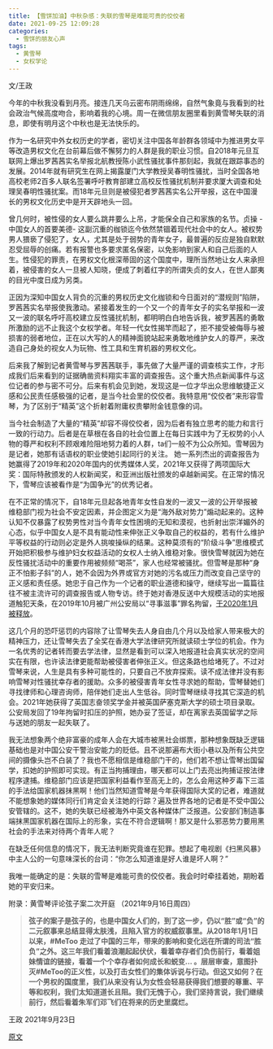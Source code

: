 ```yaml
---
title: 【雪饼加油】中秋杂感：失联的雪琴是难能可贵的佼佼者
date: 2021-09-25 12:09:28
categories:
  - 雪饼的朋友心声
tags:
  - 黄雪琴
  - 女权学论
---
```


文/王政

今年的中秋我没看到月亮。接连几天乌云密布阴雨绵绵，自然气象竟与我看到的社会政治气候高度吻合，影响着我的心境。周一在微信朋友圈里看到黄雪琴失联的消息，即使有明月这个中秋也是无法快乐的。

<!-- more -->

作为一名研究中外女权历史的学者，密切关注中国各年龄群各领域中为推进男女平等改造男权文化在台前幕后做不懈努力的人群是我的职业习惯。自2018年元旦互联网上爆出罗茜茜实名举报北航教授陈小武性骚扰事件那刻起，我就在跟踪事态的发展。2014年就有研究生在网上揭露厦门大学教授吴春明性骚扰，当时全国各地高校老师2百多人联名签署呼吁教育部建立高校反性骚扰机制并要求厦大调查和处理吴春明性骚扰案。而18年元旦则是被侵犯者罗茜茜实名公开举报，这在中国漫长的男权文化历史中是开天辟地头一回。

曾几何时，被性侵的女人要么跳井要么上吊，才能保全自己和家族的名节。贞操 -中国女人的首要美德- 这副沉重的枷锁迄今依然禁锢着现代社会中的女人。被权势男人猥亵了侵犯了，女人，尤其是处于弱势的青年女子，最普遍的反应是独自默默忍受屈辱的创痛。若有报警也多要求匿名保密，以免影响到家人和自己后面的人生。性侵犯的罪责，在男权文化根深蒂固的这个国度中，理所当然地让女人来承担着，被侵害的女人一旦被人知晓，便成了刺着红字的所谓失贞的女人，在世人鄙夷的目光中度日成为另类。

正因为深知中国女人背负的沉重的男权历史文化枷锁和今日面对的“潜规则”陷阱，罗茜茜实名举报使我激动。紧接着发生的一个又一个的青年女子的实名举报和一波又一波的联名呼吁高校建立反性骚扰机制，都明明白白地告诉我，被罗茜茜的勇敢所激励的远不止我这个女权学者。年轻一代女性揭竿而起了，拒不接受被侮辱与被损害的弱者地位，正在以大写的人的精神面貌站起来勇敢地维护女人的尊严，来改造自己身处的视女人为玩物、性工具和生育机器的男权文化。

后来我了解到记者黄雪琴与罗茜茜联手，事先做了大量严谨的调查核实工作，才形成我们后来看到的证据确凿资料翔实丰富的调查报告。这个重大热点新闻事件与这位记者的参与密不可分。后来有机会见到她，发现这是一位才华出众思维敏捷正义感和公民责任感极强的记者，是当今社会里的佼佼者。我特意用“佼佼者”来形容雪琴，为了区别于“精英”这个折射着附庸权贵攀附金钱意像的词。

当今社会制造了大量的“精英”却容不得佼佼者，因为后者有独立思考的能力和言行一致的行动力。后者是在草根在各自的社会位置上在每日实践中为了无权势的小人物的尊严和权利不顾艰难险阻地努力着的人群，ta们一般不为公众所知。雪琴因为是记者，她那有话语权的职业使她引起同行的关注。 她一系列杰出的调查报告为她赢得了2019年和2020年国内的优秀媒体人奖，2021年又获得了两项国际大奖：国际特赦颁发的人权新闻奖，和亚洲出版社颁发的卓越新闻奖。在正常的情况下，雪琴应该被看作是“为国争光”的优秀记者。

在不正常的情况下，自18年元旦起各地青年女性自发的一波又一波的公开举报被维稳部门视为社会不安定因素，并企图定义为是“海外敌对势力”煽动起来的。这种认知不仅暴露了权势男性对当今青年女性困境的无知和漠视，也折射出崇洋媚外的心态，似乎中国女人是不具有能动性来伸张正义争取自己的权益的，若有什么维护平等权益的行动则必定是外人挑唆操纵的结果。这种莫须有的“阶级斗争”思维模式开始把积极参与维护妇女权益活动的女权人士纳入维稳对象。很快雪琴就因为她在反性骚扰活动中的重要作用被频频“喝茶”，家人也经常被骚扰。但雪琴是那种“身正不怕影子斜”的人，她不会因为外界或官方对她的污名或压力而改变自己坚守的正义感和责任感。她忠于自己作为一个记者的职业道德和操守，继续写出一篇篇往往不被主流许可的调查报告或人物专访。终于她对香港反送中大规模活动的实地报道触犯天条，在2019年10月被广州公安局以“寻事滋事”罪名拘留，[于2020年1月被释放](https://chinesefeminism.org/2019/11/11/中国米兔运动推手黄雪琴遭拘留/)。

这几个月的恐吓惩罚的内容除了让雪琴失去人身自由几个月以及给家人带来极大的精神压力，还让雪琴失去了全奖在香港大学法律研究所就读硕士学位的机会。作为一名优秀的记者转而要去学法律，显然是看到可以深入地报道社会真实状况的空间实在有限，也许读法律更能帮助被侵害者伸张正义。但这条路也给堵死了。不过对雪琴来说，人生是具有多种可能性的，只要自己不放弃探索。读不成法律并没有影响雪琴对性骚扰幸存者的援助。众多的被侵害青年女性寻求她的帮助，雪琴替她们寻找律师和心理咨询师，陪伴她们走出人生低谷。同时雪琴继续寻找其它深造的机会。2021年她获得了英国志奋领奖学金并被英国萨塞克斯大学的硕士项目录取。公安局发回了19年拘留时扣压的护照，她办妥了签证，却在离家去英国留学之际与送她的朋友一起失联了。

我无法想象两个绝非富豪的成年人会在大城市被黑社会绑票，那种想象既缺乏逻辑基础也是对中国公安干警治安能力的贬低。且不说那遍布大街小巷以及所有公共空间的摄像头岂不白装了？我也不愿相信是维稳部门干的，他们若不想让雪琴出国留学，扣她的护照即可实现。有正当拘捕理由，哪天都可以上门去亮出拘捕证按法律程序逮捕。维稳部门应该是把国家利益看作至高无上的，怎么会用这种歹毒下三滥的手法给国家机器抹黑啊！他们当然知道雪琴是今年获得国际大奖的记者，难道就不能想象她的媒体同行们肯定会关注她的行踪？遍及世界各地的记者是不受中国公安管辖的。这不，她的失联已经被海外中英文各种媒体广泛报道。公安部们制造事端抹黑国家机器在国际上的形象，实在不符合逻辑啊！那又是什么邪恶势力要用黑社会的手法来对待两个青年人呢？

在缺乏任何信息的情况下，我无法判断究竟谁在犯罪。想起了电视剧《扫黑风暴》中主人公的一句意味深长的台词：“你怎么知道谁是好人谁是坏人啊？”

我唯一能确定的是：失联的雪琴是难能可贵的佼佼者。我会时时牵挂着她，期盼着她的平安归来。

附录：黄雪琴评论弦子案二次开庭 （2021年9月16日周四）

> **弦子的案子是弦子的，也是中国女人们的，到了这一步，仍以“胜”或“负”的二元叙事来总结显得太肤浅，且陷入官方的权威叙事里。从2018年1月1日以来，#MeToo 走过了中国的三年，带来的影响和变化远在所谓的司法“胜负”之外。这三年我们看着浪潮起起伏伏，看着幸存者们负伤前行，看着姐妹情谊的链接，看着一个个幸存者如何成长和蜕变… 。层层审查，意图扑灭#MeToo的正义性，以及打击女性们的集体诉说与行动。但这又如何？在一个男权的国度里，我们从来没有认为女性会轻易获得我们想要的尊重、平等和权利，我们太知道道长且阻。我们无愧于心，我们坚持言说，我们继续前行，然后看着朱军们邓飞们在将来的历史里腐烂。**

王政 2021年9月23日

[原文](https://chinesefeminism.org/2021/09/25/%e4%b8%ad%e7%a7%8b%e6%9d%82%e6%84%9f/)
